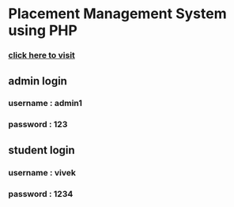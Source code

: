 # Placement Management System using PHP
### [click here to visit ](http://pmsproject.lovestoblog.com/)
## admin login
### username : admin1
### password : 123
## student login
### username : vivek
### password : 1234
